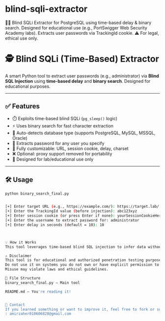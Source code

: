 # blind-sqli-extractor
🕵️‍♂️ Blind SQLi Extractor for PostgreSQL using time-based delay &amp; binary search. Designed for educational use (e.g., PortSwigger Web Security Academy labs). Extracts user passwords via TrackingId cookie. ⚠️ For legal, ethical use only.



# 🕵️ Blind SQLi (Time-Based) Extractor

A smart Python tool to extract user passwords (e.g., administrator) via **Blind SQL Injection** using **time-based delay** and **binary search**. Designed for educational purposes.

---

## ✅ Features

- ⏱️ Exploits time-based blind SQLi (`pg_sleep()` logic)
- ⚡ Uses binary search for fast character extraction
- 🧠 Auto-detects database type (supports PostgreSQL, MySQL, MSSQL, Oracle)
- 🔐 Extracts password for any user you specify
- 🧩 Fully customizable: URL, session cookie, delay, charset
- ❌ Optional: proxy support removed for portability
- 🧪 Designed for lab/educational use only

---

## 🛠️ Usage

```bash
python binary_search_final.py


[+] Enter target URL (e.g., https://example.com/): https://target.lab/
[+] Enter the TrackingId value (before injection): abc123xyz
[+] Enter session cookie (or press Enter if none): yourSessionCookieHere
[+] Enter the username to extract password for: administrator
[+] Enter delay in seconds (default = 10): 10



💡 How it Works
This tool leverages time-based blind SQL injection to infer data without visible output. It sends conditional payloads using pg_sleep() and measures response time. Binary search drastically reduces the number of requests needed to extract each character.

⚠️ Disclaimer
This tool is for educational and authorized penetration testing purposes only.
Do not use it on systems you do not own or have explicit permission to test.
Misuse may violate laws and ethical guidelines.

📂 File Structure
binary_search_final.py — Main tool

README.md — You're reading it!


📧 Contact
If you learned something or want to improve it, feel free to fork or suggest improvements.
: amirzaher010606828@gmail.com
